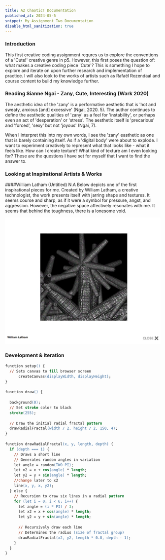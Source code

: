 ```yaml
---
title: A2 Chaotic! Documentation
published_at: 2024-05-5
snippet: My Assignment Two Documentation
disable_html_sanitization: true
---
```


### Introduction 
This first creative coding assignment requres us to explore the conventions of a 'Cute!' creative genre in p5. However, this first poses the question of: what makes a creative coding piece 'Cute'? This is something I hope to explore and iterate on upon further research and implementation of practice. I will also look to the works of artists such as Rafaël Rozendaal and course content to build my knowledge further.

### Reading Sianne Ngai - Zany, Cute, Interesting (Wark 2020)
The aesthetic idea of the 'zany' is a performative aesthetic that is 'hot and sweaty, anxious [and] excessive' (Ngai, 2020. 5). The author continues to define the aesthetic qualities of 'zany' as a feel for 'instability', or perhaps even an act of 'desperation' or 'stress'. The aesthetic itself is 'precarious' and 'forced', 'sexy' but not 'joyous' (Ngai, 7).

When I interpret this into my own words, I see the 'zany' easthetic as one that is barely containing itself. As if a 'digital body' were about to explode. I want to experiment creatively to represent what that looks like - what it feels like. How can I create texture? What kind of texture am I even looking for? These are the questions I have set for myself that I want to find the answer to. 

### Looking at Inspirational Artists & Works

####William Latham (Untitled) N.A
Below depicts one of the first inspirational pieces for me. Created by William Latham, a creative technologist, the work presents itself with jarring shape and textures. It seems course and sharp, as if it were a symbol for pressure, angst, and aggression. However, the negative space affectively resonates with me. It seems that behind the toughness, there is a lonesome void.

![Alt text](<../static/A2/art1.png>)

### Development & Iteration

```ps
function setup() {
  // Sets canvas to fill browser screen
      createCanvas(displayWidth, displayHeight);
}

function draw() {
  
  background(0);
  // Set stroke color to black
  stroke(255); 

  // Draw the initial radial fractal pattern
  drawRadialFractal(width / 2, height / 2, 150, 4);
}

function drawRadialFractal(x, y, length, depth) {
  if (depth === 1) {
    // Draws a short line
    // Generates random angles in variation
    let angle = random(TWO_PI); 
    let x2 = x + cos(angle) * length;
    let y2 = y + sin(angle) * length;
    //change later to x2
    line(x, y, x, y2);
  } else {
    // Recursion to draw six lines in a radial pattern
    for (let i = 0; i < 6; i++) {
      let angle = (i * PI) / 3;
      let x2 = x + cos(angle) * length;
      let y2 = y + sin(angle) * length;

      // Recursively draw each line
      // Determines the radius (size of fractal group)
      drawRadialFractal(x2, y2, length * 0.8, depth - 1);
    }
  }
}
```